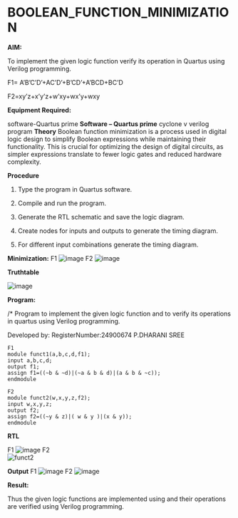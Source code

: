 # BOOLEAN_FUNCTION_MINIMIZATION

**AIM:**

To implement the given logic function verify its operation in Quartus using Verilog programming.

F1= A’B’C’D’+AC’D’+B’CD’+A’BCD+BC’D 

F2=xy’z+x’y’z+w’xy+wx’y+wxy

**Equipment Required:**

software-Quartus prime
**Software – Quartus prime**
cyclone v verilog program
**Theory**
Boolean function minimization is a process used in digital logic design to simplify Boolean expressions while maintaining their functionality. This is crucial for optimizing the design of digital circuits, as simpler expressions translate to fewer logic gates and reduced hardware complexity.


**Procedure**

1.	Type the program in Quartus software.

2.	Compile and run the program.

3.	Generate the RTL schematic and save the logic diagram.
   
4.	Create nodes for inputs and outputs to generate the timing diagram.

5.	For different input combinations generate the timing diagram.

**Minimization:**
F1
![image](https://github.com/user-attachments/assets/20203fca-6fef-4616-953e-bf3d898d06f8)
F2
![image](https://github.com/user-attachments/assets/5f8db17d-7653-437a-8124-311a32380971)

**Truthtable**
   
![image](https://github.com/user-attachments/assets/7afefff3-3cb0-41da-a8f3-2231ed0c9642)

**Program:**

/* Program to implement the given logic function and to verify its operations in quartus using Verilog programming. 

Developed by: RegisterNumber:24900674 P.DHARANI SREE
```
F1
module funct1(a,b,c,d,f1);
input a,b,c,d;
output f1;
assign f1=((~b & ~d)|(~a & b & d)|(a & b & ~c));
endmodule

F2
module funct2(w,x,y,z,f2);
input w,x,y,z;
output f2;
assign f2=((~y & z)|( w & y )|(x & y));
endmodule
```

**RTL**

F1 
![image](https://github.com/user-attachments/assets/0bbcd3cf-4cac-4e17-8a20-91785ee083c8)
F2  
![funct2](https://github.com/user-attachments/assets/fa6eddae-544c-4f83-8699-e19649915c0a)



**Output**
F1
![image](https://github.com/user-attachments/assets/a139d20c-5ebb-48bd-b4f1-04c76c5467b9)
F2
![image](https://github.com/user-attachments/assets/0c559a90-d3a5-4028-8c2c-3ba6de73777f)


**Result:**

Thus the given logic functions are implemented using and their operations are verified using Verilog programming.

